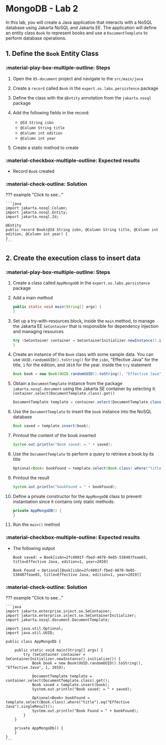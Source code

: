 # MongoDB - Lab 2

In this lab, you will create a Java application that interacts with a NoSQL database using Jakarta NoSQL and Jakarta EE. The application will define an entity class `Book` to represent books and use a `DocumentTemplate` to perform database operations. 

## 1. Define the `Book` Entity Class

### :material-play-box-multiple-outline: Steps

1. Open the `05-document` project and navigate to the `src/main/java`
2. Create a `record` called `Book` in the `expert.os.labs.persistence` package
3. Define the class with the `@Entity` annotation from the `jakarta.nosql` package
4. Add the following fields in the record:
    - `@Id String isbn`
    - `@Column String title`
    - `@Column int edition`
    - `@Column int year`

5. Create a static method to create

### :material-checkbox-multiple-outline: Expected results

* Record `Book` created

### :material-check-outline: Solution

??? example "Click to see..."

    ```java
    import jakarta.nosql.Column;
    import jakarta.nosql.Entity;
    import jakarta.nosql.Id;

    @Entity
    public record Book(@Id String isbn, @Column String title, @Column int edition, @Column int year) {
    }
    ```

## 2. Create the execution class to insert data

### :material-play-box-multiple-outline: Steps

1. Create a class called `AppMongoDB` in the `expert.os.labs.persistence` package
2. Add a main method

    ```java
    public static void main(String[] args) {
    }
    ```

3. Set up a try-with-resources block, inside the `main` method, to manage the Jakarta EE `SeContainer` that is responsible for dependency injection and managing resources

    ```java
    try (SeContainer container = SeContainerInitializer.newInstance().initialize()) {     
    }
    ```

4. Create an instance of the `Book` class with some sample data. You can use `UUID.randomUUID().toString()` for the `isbn`, "Effective Java" for the title, `1` for the edition, and `2019` for the year. inside the `try` statement

    ```java
    Book book = new Book(UUID.randomUUID().toString(), "Effective Java", 1, 2019);
    ```

5. Obtain a `DocumentTemplate` instance from the package `jakarta.nosql.document` using the Jakarta SE container by selecting it: `container.select(DocumentTemplate.class).get()`

    ```java
    DocumentTemplate template = container.select(DocumentTemplate.class).get();
    ```

6. Use the `DocumentTemplate` to insert the `book` instance into the NoSQL database

    ```java
    Book saved = template.insert(book);
    ```

7. Printout the content of the book inserted

    ```java
    System.out.println("Book saved: = " + saved);
    ```

8. Use the `DocumentTemplate` to perform a query to retrieve a book by its title

    ```java
    Optional<Book> bookFound = template.select(Book.class).where("title").eq("Effective Java").singleResult();
    ```

9. Printout the result

   ```java
   System.out.println("bookFound = " + bookFound);
   ```

10. Define a private constructor for the `AppMongoDB` class to prevent instantiation since it contains only static methods:

    ```java
    private AppMongoDB() {
    }
    ```

11. Run the `main()` method

### :material-checkbox-multiple-outline: Expected results

* The following output
   
    ```
    Book saved: = Book[isbn=2fc4801f-fbed-4878-9e85-538487feae65, title=Effective Java, edition=1, year=2019]

    Book Found = Optional[Book[isbn=2fc4801f-fbed-4878-9e85-538487feae65, title=Effective Java, edition=1, year=2019]]
    ```

### :material-check-outline: Solution

??? example "Click to see..."

    ```java
    import jakarta.enterprise.inject.se.SeContainer;
    import jakarta.enterprise.inject.se.SeContainerInitializer;
    import jakarta.nosql.document.DocumentTemplate;

    import java.util.Optional;
    import java.util.UUID;

    public class AppMongoDb {

        public static void main(String[] args) {
            try (SeContainer container = SeContainerInitializer.newInstance().initialize()) {
                Book book = new Book(UUID.randomUUID().toString(), "Effective Java", 1, 2019);

                DocumentTemplate template = container.select(DocumentTemplate.class).get();
                Book saved = template.insert(book);
                System.out.println("Book saved: = " + saved);

                Optional<Book> bookFound = template.select(Book.class).where("title").eq("Effective Java").singleResult();
                System.out.println("Book Found = " + bookFound);
            }
        }

        private AppMongoDb() {
        }
    }
    ```
